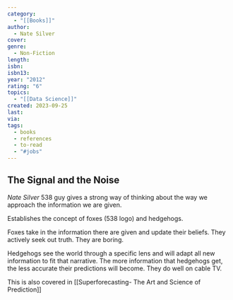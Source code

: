 ```yaml
---
category:
  - "[[Books]]"
author:
  - Nate Silver
cover: 
genre:
  - Non-Fiction
length: 
isbn: 
isbn13: 
year: "2012"
rating: "6"
topics:
  - "[[Data Science]]"
created: 2023-09-25
last: 
via: 
tags:
  - books
  - references
  - to-read
  - "#jobs"
---
```


## The Signal and the Noise
*Nate Silver*
538 guy gives a strong way of thinking about the way we approach the information we are given.

Establishes the concept of foxes (538 logo) and hedgehogs.

Foxes take in the information there are given and update their beliefs. They actively seek out truth. They are boring.

Hedgehogs see the world through a specific lens and will adapt all new information to fit that narrative. The more information that hedgehogs get, the less accurate their predictions will become. They do well on cable TV. 

This is also covered in [[Superforecasting- The Art and Science of Prediction]]

